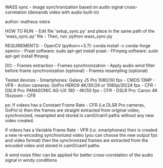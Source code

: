 WASS sync - image synchronization based on audio signal cross-correlation (demands video with audio built-in)

author: matheus vieira

HOW TO RUN:
    - Edit file 'setup_sync.py' and place in the same path of the 'wass_sync.py' file
    - Then, run:
        python wass_sync.py

REQUIREMENTS:
    - OpenCV (python<=3.7):   conda install -c conda-forge opencv
    - Praat software:         sudo apt-get install praat
    - FFmpeg software:        sudo apt-get install ffmpeg

DO:
    - Frames extraction
    - Frames synchronization
    - Apply audio wind filter before frame synchronization (optional)
    - Frames resampling       (optional)

Tested devices
    - Smartphones:    Galaxy J5 Pro 1080/30 fps - CMOS 13MP     - VFR
    - Action cameras: GoPro HERO9 4K/30/24 or 1080p/30/24 fps   - CFR
    - DSLR Pro:       PANASONIC AG-UX 180 - 4K/50 fps           - CFR
    - DSLR Pro:       Canon 4K  15xzoom                         - CFR
    
    

ps:
If videos has a Constant Frame Rate - CFR (i.e DLSR Pro cameras, GoPro's)
then the frames are straight extracted from original video, synchronized,
resampled and stored in cam0/cam1 paths without any new video created.

If videos has a Variable Frame Rate - VFR (i.e. smartphones)
then is created a new re-encoding synchronized video (you can choose the new
output fps and video format) then the synchronized frames are extracted
from the encoded video and stored in cam0/cam1 paths.

A wind noise filter can be applied for better cross-correlation of the audio
signal in windy conditions


